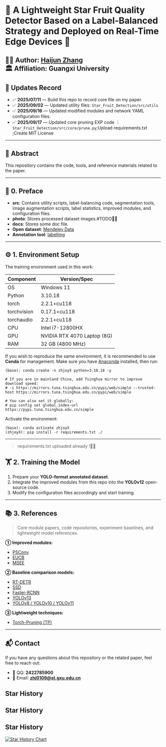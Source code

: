 # 🚀 A Lightweight Star Fruit Quality Detector Based on a Label-Balanced Strategy and Deployed on Real-Time Edge Devices 🚀

👨‍💻 Author: [Haijun Zhang](https://github.com/zhanghjoy)  
🏛️ Affiliation: Guangxi University
------

## 📌 Updates Record

- ✅ **2025/07/11** — Build this repo to record core file on my paper.
- ✅ **2025/09/02** — Updated utility files: `Star_Fruit_Detection/src/utils`
- ✅ **2025/09/16** — Updated modified modules and network YAML configuration files.
- ✅ **2025/09/17** — Updated core pruning EXP code ：`Star_Fruit_Detection/src/core/prune.py`;Upload requirements.txt ;Create MIT License 

------

## 📖 Abstract

This repository contains the code, tools, and reference materials related to the paper.

------

## 🔰 0. Preface

- **src**: Contains utility scripts, label-balancing code, segmentation tools, image augmentation scripts, label statistics, improved modules, and configuration files.
- **photo**: Stores processed dataset images.#TODO🤷‍♂️
- **docs**: Stores some doc file.
- **Open dataset**: [Mendeley Data](https://data.mendeley.com/datasets/f35jp46gms/1)
- **Annotation tool**: [labelImg](https://github.com/tzutalin/labelImg)

------

## ⚙️ 1. Environment Setup

The training environment used in this work:

| Component   | Version/Spec                |
| ----------- | --------------------------- |
| OS          | Windows 11                  |
| Python      | 3.10.18                     |
| torch       | 2.2.1+cu118             |
| torchvision | 0.17.1+cu118             |
| torchaudio  | 2.2.1+cu118              |
| CPU         | Intel i7-12800HX            |
| GPU         | NVIDIA RTX 4070 Laptop (8G) |
| RAM         | 32 GB (4800 MHz)            |

If you wish to reproduce the same environment, it is recommended to use **Conda** for management.
 Make sure you have [Anaconda](https://www.anaconda.com/download) installed, then run:

```
(base): conda create -n zhjoyX python=3.10.18 -y

# If you are in mainland China, add Tsinghua mirror to improve download speed:
# -i https://mirrors.tuna.tsinghua.edu.cn/pypi/web/simple --trusted-host https://mirrors.tuna.tsinghua.edu.cn/pypi/web/simple

# You can also set it globally:
# pip config set global.index-url https://pypi.tuna.tsinghua.edu.cn/simple
```

Activate the environment:

```
(base): conda activate zhjoyX
(zhjoyX): pip install -r requirements.txt ./
```

------
> requirements.txt uploaded already !🤷‍♂️

## 🏋️ 2. Training the Model

1. Prepare your **YOLO-format annotated dataset**.
2. Integrate the improved modules from this repo into the **YOLOv12** open-source code.
3. Modify the configuration files accordingly and start training.

------

## 📚 3. References

> Core module papers, code repositories, experiment baselines, and lightweight model references.

**① Improved modules:**

- [PSConv](https://github.com/JN-Yang/PConv-SDloss-Data)
- [EUCB](https://github.com/SLDGroup/EMCAD)
- [MSEE](https://github.com/BellyBeauty/MDSAM)

**② Baseline comparison models:**

- [RT-DETR](https://github.com/lyuwenyu/RT-DETR/tree/main)
- [SSD](https://github.com/bubbliiiing/ssd-pytorch)
- [Faster-RCNN](https://github.com/bubbliiiing/faster-rcnn-pytorch)
- [YOLOv13](https://github.com/iMoonLab/yolov13)
- [YOLOv8 / YOLOv10 / YOLOv11](https://github.com/ultralytics/ultralytics)

**③ Lightweight techniques:**

- [Torch-Pruning (TP)](https://github.com/VainF/Torch-Pruning)

------



## 📬 Contact

If you have any questions about this repository or the related paper, feel free to reach out:

- 🚀 QQ: **2422785900**
- 🤖 Email: **zhj0109@st.gxu.edu.cn**

## Star History

## Star History

## Star History

<a href="https://www.star-history.com/#zhanghjoy/Star_Fruit_Detection&Date">
 <picture>
   <source media="(prefers-color-scheme: dark)" srcset="https://api.star-history.com/svg?repos=zhanghjoy/Star_Fruit_Detection&type=Date&theme=dark" />
   <source media="(prefers-color-scheme: light)" srcset="https://api.star-history.com/svg?repos=zhanghjoy/Star_Fruit_Detection&type=Date" />
   <img alt="Star History Chart" src="https://api.star-history.com/svg?repos=zhanghjoy/Star_Fruit_Detection&type=Date" />
 </picture>
</a>

